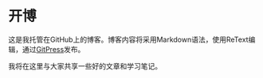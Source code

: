 开博
====
这是我托管在GitHub上的博客。博客内容将采用Markdown语法，使用ReText编辑，通过[GitPress](http://www.gitpress.org/)发布。

我将在这里与大家共享一些好的文章和学习笔记。
